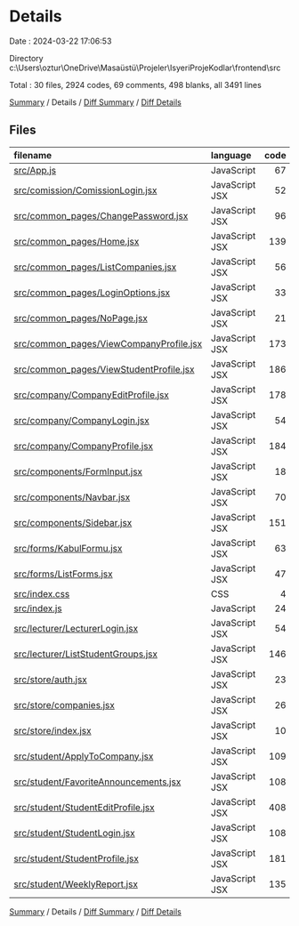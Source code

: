 # Details

Date : 2024-03-22 17:06:53

Directory c:\\Users\\oztur\\OneDrive\\Masaüstü\\Projeler\\IsyeriProjeKodlar\\frontend\\src

Total : 30 files,  2924 codes, 69 comments, 498 blanks, all 3491 lines

[Summary](results.md) / Details / [Diff Summary](diff.md) / [Diff Details](diff-details.md)

## Files
| filename | language | code | comment | blank | total |
| :--- | :--- | ---: | ---: | ---: | ---: |
| [src/App.js](/src/App.js) | JavaScript | 67 | 0 | 19 | 86 |
| [src/comission/ComissionLogin.jsx](/src/comission/ComissionLogin.jsx) | JavaScript JSX | 52 | 0 | 9 | 61 |
| [src/common_pages/ChangePassword.jsx](/src/common_pages/ChangePassword.jsx) | JavaScript JSX | 96 | 4 | 14 | 114 |
| [src/common_pages/Home.jsx](/src/common_pages/Home.jsx) | JavaScript JSX | 139 | 11 | 16 | 166 |
| [src/common_pages/ListCompanies.jsx](/src/common_pages/ListCompanies.jsx) | JavaScript JSX | 56 | 10 | 12 | 78 |
| [src/common_pages/LoginOptions.jsx](/src/common_pages/LoginOptions.jsx) | JavaScript JSX | 33 | 0 | 4 | 37 |
| [src/common_pages/NoPage.jsx](/src/common_pages/NoPage.jsx) | JavaScript JSX | 21 | 0 | 3 | 24 |
| [src/common_pages/ViewCompanyProfile.jsx](/src/common_pages/ViewCompanyProfile.jsx) | JavaScript JSX | 173 | 1 | 36 | 210 |
| [src/common_pages/ViewStudentProfile.jsx](/src/common_pages/ViewStudentProfile.jsx) | JavaScript JSX | 186 | 7 | 8 | 201 |
| [src/company/CompanyEditProfile.jsx](/src/company/CompanyEditProfile.jsx) | JavaScript JSX | 178 | 9 | 39 | 226 |
| [src/company/CompanyLogin.jsx](/src/company/CompanyLogin.jsx) | JavaScript JSX | 54 | 0 | 9 | 63 |
| [src/company/CompanyProfile.jsx](/src/company/CompanyProfile.jsx) | JavaScript JSX | 184 | 1 | 35 | 220 |
| [src/components/FormInput.jsx](/src/components/FormInput.jsx) | JavaScript JSX | 18 | 5 | 2 | 25 |
| [src/components/Navbar.jsx](/src/components/Navbar.jsx) | JavaScript JSX | 70 | 0 | 6 | 76 |
| [src/components/Sidebar.jsx](/src/components/Sidebar.jsx) | JavaScript JSX | 151 | 0 | 35 | 186 |
| [src/forms/KabulFormu.jsx](/src/forms/KabulFormu.jsx) | JavaScript JSX | 63 | 0 | 16 | 79 |
| [src/forms/ListForms.jsx](/src/forms/ListForms.jsx) | JavaScript JSX | 47 | 0 | 15 | 62 |
| [src/index.css](/src/index.css) | CSS | 4 | 0 | 1 | 5 |
| [src/index.js](/src/index.js) | JavaScript | 24 | 0 | 8 | 32 |
| [src/lecturer/LecturerLogin.jsx](/src/lecturer/LecturerLogin.jsx) | JavaScript JSX | 54 | 0 | 9 | 63 |
| [src/lecturer/ListStudentGroups.jsx](/src/lecturer/ListStudentGroups.jsx) | JavaScript JSX | 146 | 0 | 15 | 161 |
| [src/store/auth.jsx](/src/store/auth.jsx) | JavaScript JSX | 23 | 0 | 6 | 29 |
| [src/store/companies.jsx](/src/store/companies.jsx) | JavaScript JSX | 26 | 0 | 6 | 32 |
| [src/store/index.jsx](/src/store/index.jsx) | JavaScript JSX | 10 | 0 | 1 | 11 |
| [src/student/ApplyToCompany.jsx](/src/student/ApplyToCompany.jsx) | JavaScript JSX | 109 | 4 | 30 | 143 |
| [src/student/FavoriteAnnouncements.jsx](/src/student/FavoriteAnnouncements.jsx) | JavaScript JSX | 108 | 2 | 22 | 132 |
| [src/student/StudentEditProfile.jsx](/src/student/StudentEditProfile.jsx) | JavaScript JSX | 408 | 13 | 47 | 468 |
| [src/student/StudentLogin.jsx](/src/student/StudentLogin.jsx) | JavaScript JSX | 108 | 0 | 16 | 124 |
| [src/student/StudentProfile.jsx](/src/student/StudentProfile.jsx) | JavaScript JSX | 181 | 1 | 40 | 222 |
| [src/student/WeeklyReport.jsx](/src/student/WeeklyReport.jsx) | JavaScript JSX | 135 | 1 | 19 | 155 |

[Summary](results.md) / Details / [Diff Summary](diff.md) / [Diff Details](diff-details.md)